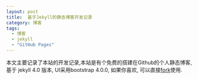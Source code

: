 ```yaml
---
layout: post
title:  基于Jekyll的静态博客开发记录
category: 博客
tags: 
  - 博客
  - jekyll
  - "GitHub Pages"
---
```

本文主要记录了本站的开发记录,本站是有个免费的搭建在Github的个人静态博客,基于 jekyll 4.0 版本, UI采用bootstrap 4.0.0, 如果你喜欢, 可以直接[fork](https://github.com/imjcker/imjcker.github.io)使用.  


